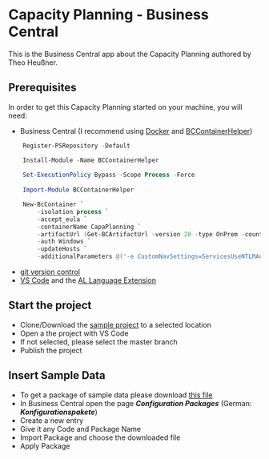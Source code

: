 #  Capacity Planning - Business Central

This is the Business Central app about the Capacity Planning authored by Theo Heußner.

## Prerequisites

In order to get this Capacity Planning started on your machine, you will need:

- Business Central (I recommend using [Docker](https://docs.docker.com/get-docker/) and [BCContainerHelper](https://github.com/microsoft/navcontainerhelper))

```PowerShell
    Register-PSRepository -Default

    Install-Module -Name BCContainerHelper
    
    Set-ExecutionPolicy Bypass -Scope Process -Force
  
    Import-Module BCContainerHelper

    New-BcContainer `
        -isolation process `
        -accept_eula `
        -containerName CapaPlanning `
        -artifactUrl (Get-BCArtifactUrl -version 20 -type OnPrem -country de -select Latest) `
        -auth Windows `
        -updateHosts `
        -additionalParameters @('-e CustomNavSettings=ServicesUseNTLMAuthentication=true')

```

- [git version control](https://git-scm.com/)
- [VS Code](https://code.visualstudio.com/) and the [AL Language Extension](https://marketplace.visualstudio.com/items?itemName=ms-dynamics-smb.al)

## Start the project

- Clone/Download the [sample project](https://dev.azure.com/TheoHeussner/Kapazit%C3%A4tsplanung) to a selected location
- Open a the project with VS Code
- If not selected, please select the master branch
- Publish the project

## Insert Sample Data

- To get a package of sample data please download [this file](https://dev.azure.com/TheoHeussner/eb1f6a4a-9ee4-4c8c-9dae-69e7df7332bf/_apis/git/repositories/2b3888dc-fe96-486c-80a3-e338c72d4871/items?path=/SampleData/PackageGETINSERTS.rapidstart&versionDescriptor%5BversionOptions%5D=0&versionDescriptor%5BversionType%5D=0&versionDescriptor%5Bv)
- In Business Central open the page ***Configuration Packages*** (German: ***Konfigurationspakete***)
- Create a new entry
- Give it any Code and Package Name
- Import Package and choose the downloaded file
- Apply Package